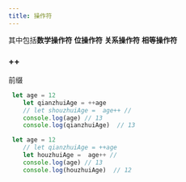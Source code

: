 ```yaml
---
title: 操作符
---
```


其中包括**数学操作符** **位操作符** **关系操作符** **相等操作符**

### ++
前缀
```js
 let age = 12
    let qianzhuiAge = ++age
    // let shouzhuiAge =  age++ // 
    console.log(age) // 13 
    console.log(qianzhuiAge)  // 13
```
```js
 let age = 12
    // let qianzhuiAge = ++age
    let houzhuiAge =  age++ // 
    console.log(age) // 13 
    console.log(houzhuiAge)  // 12
```